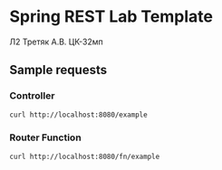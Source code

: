 # Spring REST Lab Template
Л2 Третяк А.В. ЦК-32мп

## Sample requests
### Controller

```bash
curl http://localhost:8080/example
```

### Router Function

```bash
curl http://localhost:8080/fn/example
```
